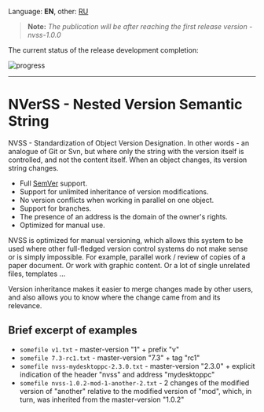 Language: **EN**, other: [RU](README-ru.md)

> **Note:** *The publication will be after reaching the first release version - nvss-1.0.0*

The current status of the release development completion:

![progress](https://progress-bar.dev/83/?title=1.0.0)

----

# NVerSS - Nested Version Semantic String

NVSS - Standardization of Object Version Designation. In other words - an analogue of Git or Svn, but where only the string with the version itself is controlled, and not the content itself. When an object changes, its version string changes.

* Full [SemVer](https://semver.org) support.
* Support for unlimited inheritance of version modifications.
* No version conflicts when working in parallel on one object.
* Support for branches.
* The presence of an address is the domain of the owner's rights.
* Optimized for manual use.

NVSS is optimized for manual versioning, which allows this system to be used where other full-fledged version control systems do not make sense or is simply impossible. For example, parallel work / review of copies of a paper document. Or work with graphic content. Or a lot of single unrelated files, templates ...

Version inheritance makes it easier to merge changes made by other users, and also allows you to know where the change came from and its relevance.

## Brief excerpt of examples

* `somefile v1.txt` - master-version "1" + prefix "v"
* `somefile 7.3-rc1.txt` - master-version "7.3" + tag "rc1"
* `somefile nvss-mydesktoppc-2.3.0.txt` - master-version "2.3.0" + explicit indication of the header "nvss" and address "mydesktoppc"
* `somefile nvss-1.0.2-mod-1-another-2.txt` - 2 changes of the modified version of "another" relative to the modified version of "mod", which, in turn, was inherited from the master-version "1.0.2"
